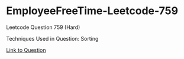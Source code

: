 # EmployeeFreeTime-Leetcode-759

Leetcode Question 759 (Hard)

Techniques Used in Question:
Sorting

[Link to Question](https://leetcode.com/problems/employee-free-time/)
